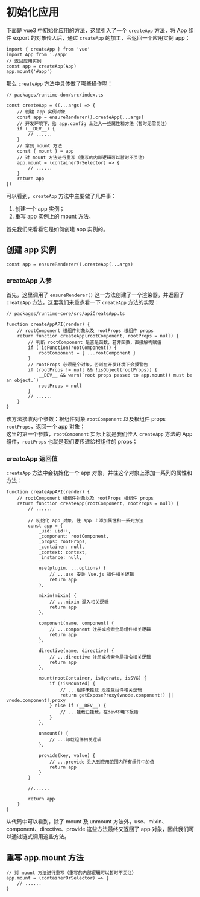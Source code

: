 # 初始化应用
下面是 vue3 中初始化应用的方法，这里引入了一个 `createApp` 方法，将 App 组件 export 的对象传入后，通过 `createApp` 的加工，会返回一个应用实例 app；

	import { createApp } from 'vue'
	import App from './app'
	// 返回应用实例
	const app = createApp(App)
	app.mount('#app')

那么 `createApp` 方法中具体做了哪些操作呢：  

	// packages/runtime-dom/src/index.ts
	
	const createApp = ((...args) => {
		// 创建 app 实例对象
		const app = ensureRenderer().createApp(...args)
		// 开发环境下，给 app.config 上注入一些属性和方法（暂时无需关注）
		if (__DEV__) {
			// ......
		}
		// 拿到 mount 方法
		const { mount } = app
		// 对 mount 方法进行重写（重写的内部逻辑可以暂时不关注）
		app.mount = (containerOrSelector) => {
			// ......
		}
		return app
	})

可以看到，`createApp` 方法中主要做了几件事：  
1. 创建一个 app 实例；
2. 重写 app 实例上的 mount 方法。  

首先我们来看看它是如何创建 app 实例的。

## 创建 app 实例

	const app = ensureRenderer().createApp(...args)  

### createApp 入参    

首先，这里调用了 `ensureRenderer()` 这一方法创建了一个渲染器，并返回了 `createApp` 方法，这里我们来重点看一下 `createApp` 方法的实现：

	// packages/runtime-core/src/apiCreateApp.ts

	function createAppAPI(render) {
		// rootComponent 根组件对象以及 rootProps 根组件 props
		return function createApp(rootComponent, rootProps = null) {
			// 判断 rootComponent 是否是函数，若非函数，直接解构赋值
			if (!isFunction(rootComponent)) {
				rootComponent = { ...rootComponent }
			}
			// rootProps 必须是个对象，否则在开发环境下会报警告
			if (rootProps != null && !isObject(rootProps)) {
				__DEV__ && warn(`root props passed to app.mount() must be an object.`)
				rootProps = null
			}
			// ......
		}
	}

该方法接收两个参数：根组件对象 `rootComponent` 以及根组件 props `rootProps`，返回一个 app 对象；  
这里的第一个参数，`rootComponent` 实际上就是我们传入 `createApp` 方法的 App 组件，`rootProps` 也就是我们要传递给根组件的 props；  

### createApp 返回值 
`createApp` 方法中会初始化一个 app 对象，并往这个对象上添加一系列的属性和方法：
 
	function createAppAPI(render) {
		// rootComponent 根组件对象以及 rootProps 根组件 props
		return function createApp(rootComponent, rootProps = null) {
			// ......
			
			// 初始化 app 对象，往 app 上添加属性和一系列方法
			const app = {
				_uid: uid++,
				_component: rootComponent,
				_props: rootProps,
				_container: null,
				_context: context,
				_instance: null,

				use(plugin, ...options) {
					// ...use 安装 Vue.js 插件相关逻辑
					return app
				},

				mixin(mixin) {
					// ...mixin 混入相关逻辑
					return app
				},

				component(name, component) {
					// ...component 注册或检索全局组件相关逻辑
					return app
				},

				directive(name, directive) {
					// ...directive 注册或检索全局指令相关逻辑
					return app
				},

				mount(rootContainer, isHydrate, isSVG) {
					if (!isMounted) {
						// ...组件未挂载 走挂载组件相关逻辑
						return getExposeProxy(vnode.component!) || vnode.component!.proxy
					} else if (__DEV__) {
						// ...挂载已挂载，在dev环境下报错
					}
				},

				unmount() {
					// ...卸载组件相关逻辑
				},

				provide(key, value) {
					// ...provide 注入到应用范围内所有组件中的值
					return app
				}
			}

			//......

			return app
		}
	}

从代码中可以看到，除了 mount 及 unmount 方法外，use、mixin、component、directive、provide 这些方法最终又返回了 app 对象，因此我们可以通过链式调用这些方法。

## 重写 app.mount 方法

	// 对 mount 方法进行重写（重写的内部逻辑可以暂时不关注）
	app.mount = (containerOrSelector) => {
		// ......
	}